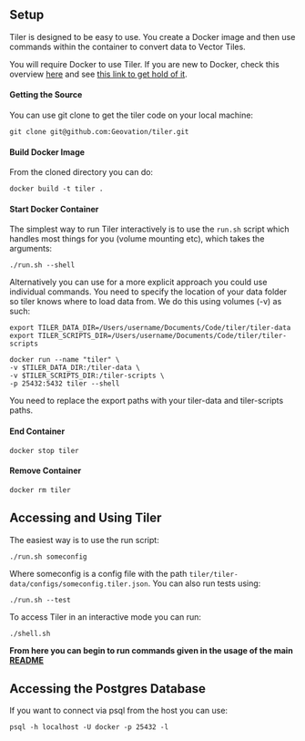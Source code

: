 
## Setup 

Tiler is designed to be easy to use. You create a Docker image and then use commands within the container to convert data to Vector Tiles.

You will require Docker to use Tiler. If you are new to Docker, check this overview [here](https://www.docker.com/what-docker) and see [this link to get hold of it](https://docs.docker.com/engine/getstarted/step_one/#docker-for-mac).

#### Getting the Source
You can use git clone to get the tiler code on your local machine:

`git clone git@github.com:Geovation/tiler.git`

#### Build Docker Image

From the cloned directory you can do:

`docker build -t tiler .`

#### Start Docker Container

The simplest way to run Tiler interactively is to use the `run.sh` script which handles most things for you (volume mounting etc), which takes the arguments: 

`./run.sh --shell`

Alternatively you can use for a more explicit approach you could use individual commands. You need to specify the location of your data folder so tiler knows where to load data from. We do this using volumes (-v) as such:

```
export TILER_DATA_DIR=/Users/username/Documents/Code/tiler/tiler-data
export TILER_SCRIPTS_DIR=/Users/username/Documents/Code/tiler/tiler-scripts
```

`docker run --name "tiler" \` <br>
            `-v $TILER_DATA_DIR:/tiler-data \ ` <br>
            `-v $TILER_SCRIPTS_DIR:/tiler-scripts \ ` <br>
            `-p 25432:5432 tiler --shell`

You need to replace the export paths with your tiler-data and tiler-scripts paths.

#### End Container

`docker stop tiler`

#### Remove Container 

 `docker rm tiler`

## Accessing and Using Tiler

The easiest way is to use the run script:

`./run.sh someconfig`

Where someconfig is a config file with the path `tiler/tiler-data/configs/someconfig.tiler.json`.  You can also run tests using:

`./run.sh --test`

To access Tiler in an interactive mode you can run:

 `./shell.sh`

**From here you can begin to run commands given in the usage of the main [README](https://github.com/Geovation/tiler/blob/master/README.md)**

## Accessing the Postgres Database

If you want to connect via psql from the host you can use:

`psql -h localhost -U docker -p 25432 -l`
